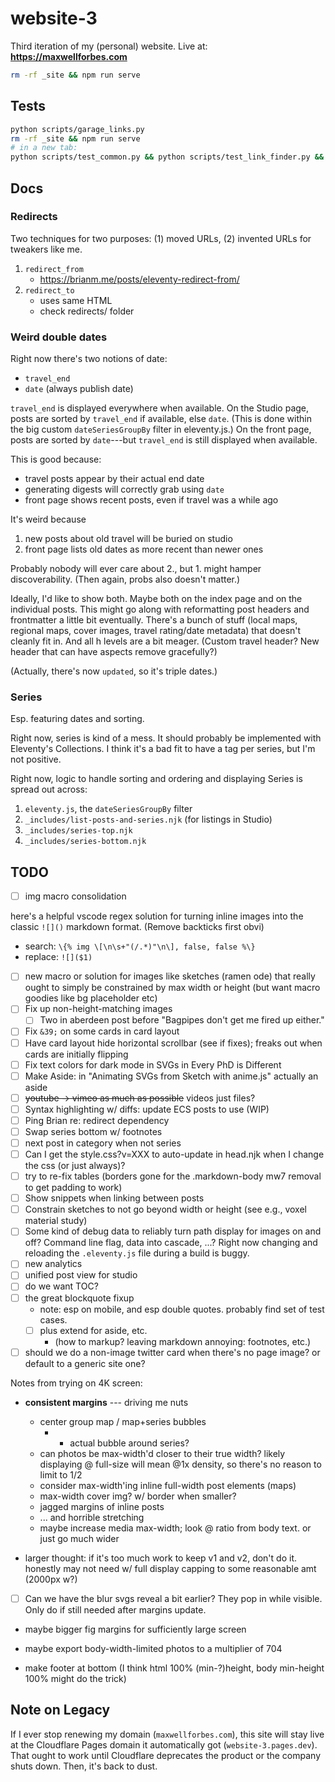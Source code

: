 # website-3

Third iteration of my (personal) website. Live at: **https://maxwellforbes.com**

```bash
rm -rf _site && npm run serve
```

## Tests

```bash
python scripts/garage_links.py
rm -rf _site && npm run serve
# in a new tab:
python scripts/test_common.py && python scripts/test_link_finder.py && python scripts/test_link_graph.py
```

## Docs

### Redirects

Two techniques for two purposes: (1) moved URLs, (2) invented URLs for tweakers like me.

1. `redirect_from`
    - https://brianm.me/posts/eleventy-redirect-from/
2. `redirect_to`
    - uses same HTML
    - check redirects/ folder

### Weird double dates

Right now there's two notions of date:
- `travel_end`
- `date` (always publish date)

`travel_end` is displayed everywhere when available. On the Studio page, posts are sorted by `travel_end` if available, else `date`. (This is done within the big custom `dateSeriesGroupBy` filter in eleventy.js.) On the front page, posts are sorted by `date`---but `travel_end` is still displayed when available.

This is good because:
- travel posts appear by their actual end date
- generating digests will correctly grab using `date`
- front page shows recent posts, even if travel was a while ago

It's weird because
1. new posts about old travel will be buried on studio
2. front page lists old dates as more recent than newer ones

Probably nobody will ever care about 2., but 1. might hamper discoverability. (Then again, probs also doesn't matter.)

Ideally, I'd like to show both. Maybe both on the index page and on the individual posts. This might go along with reformatting post headers and frontmatter a little bit eventually. There's a bunch of stuff (local maps, regional maps, cover images, travel rating/date metadata) that doesn't cleanly fit in. And all h levels are a bit meager. (Custom travel header? New header that can have aspects remove gracefully?)

(Actually, there's now `updated`, so it's triple dates.)

### Series

Esp. featuring dates and sorting.

Right now, series is kind of a mess. It should probably be implemented with Eleventy's Collections. I think it's a bad fit to have a tag per series, but I'm not positive.

Right now, logic to handle sorting and ordering and displaying Series is spread out across:
1. `eleventy.js`, the `dateSeriesGroupBy` filter
2. `_includes/list-posts-and-series.njk` (for listings in Studio)
3. `_includes/series-top.njk`
4. `_includes/series-bottom.njk`

## TODO

- [ ] img macro consolidation

here's a helpful vscode regex solution for turning inline images into the classic `![]()` markdown format. (Remove backticks first obvi)
- search: `\{% img \[\n\s+"(/.*)"\n\], false, false %\}`
- replace: `![]($1)`

- [ ] new macro or solution for images like sketches (ramen ode) that really ought to simply be constrained by max width or height (but want macro goodies like bg placeholder etc)
- [ ] Fix up non-height-matching images
    - [ ] Two in aberdeen post before "Bagpipes don't get me fired up either."
- [ ] Fix `&39;` on some cards in card layout
- [ ] Have card layout hide horizontal scrollbar (see if fixes); freaks out when cards are initially flipping
- [ ] Fix text colors for dark mode in SVGs in Every PhD is Different
- [ ] Make Aside: in "Animating SVGs from Sketch with anime.js" actually an aside
- [ ] ~~youtube -> vimeo as much as possible~~ videos just files?
- [ ] Syntax highlighting w/ diffs: update ECS posts to use (WIP)
- [ ] Ping Brian re: redirect dependency
- [ ] Swap series bottom w/ footnotes
- [ ] next post in category when not series
- [ ] Can I get the style.css?v=XXX to auto-update in head.njk when I change the css (or just always)?
- [ ] try to re-fix tables (borders gone for the .markdown-body mw7 removal to get padding to work)
- [ ] Show snippets when linking between posts
- [ ] Constrain sketches to not go beyond width or height (see e.g., voxel material study)
- [ ] Some kind of debug data to reliably turn path display for images on and off? Command line flag, data into cascade, ...? Right now changing and reloading the `.eleventy.js` file during a build is buggy.
- [ ] new analytics
- [ ] unified post view for studio
- [ ] do we want TOC?
- [ ] the great blockquote fixup
    - note: esp on mobile, and esp double quotes. probably find set of test cases.
    - [ ] plus extend for aside, etc.
        - (how to markup? leaving markdown annoying: footnotes, etc.)
- [ ] should we do a non-image twitter card when there's no page image? or default to a generic site one?

Notes from trying on 4K screen:

- **consistent margins** --- driving me nuts
    - center group map / map+series bubbles
        - + actual bubble around series?
    - can photos be max-width'd closer to their true width? likely displaying @ full-size will mean @1x density, so there's no reason to limit to 1/2
    - consider max-width'ing inline full-width post elements (maps)
    - max-width cover img? w/ border when smaller?
    - jagged margins of inline posts
    - ... and horrible stretching
    - maybe increase media max-width; look @ ratio from body text. or just go much wider

- larger thought: if it's too much work to keep v1 and v2, don't do it. honestly may not need w/ full display capping to some reasonable amt (2000px w?)

- [ ] Can we have the blur svgs reveal a bit earlier? They pop in while visible. Only do if still needed after margins update.

- maybe bigger fig margins for sufficiently large screen

- maybe export body-width-limited photos to a multiplier of 704

- make footer at bottom (I think html 100% (min-?)height, body min-height 100% might do the trick)

## Note on Legacy

If I ever stop renewing my domain (`maxwellforbes.com`), this site will stay live at the Cloudflare Pages domain it automatically got (`website-3.pages.dev`). That ought to work until Cloudflare deprecates the product or the company shuts down. Then, it's back to dust.
